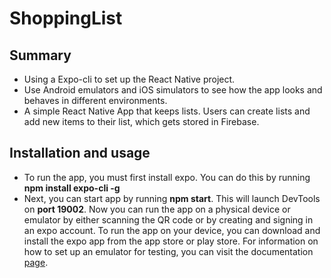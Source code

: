 # ShoppingList

## Summary
* Using a Expo-cli to set up the React Native project. 
* Use Android emulators and iOS simulators to see how the app looks and behaves in different environments.
* A simple React Native App that keeps lists. Users can create lists and add new items to their list, which gets stored in Firebase.

## Installation and usage
* To run the app, you must first install expo. You can do this by running **npm install expo-cli -g**
* Next, you can start app by running **npm start**. This will launch DevTools on **port 19002**. Now you can run the app on a physical device or emulator by either scanning the QR code or by creating and signing in an expo account. To run the app on your device, you can download and install the expo app from the app store or play store. For information on how to set up an emulator for testing, you can visit the documentation [page](https://docs.expo.io/versions/latest/workflow/android-studio-emulator/). 